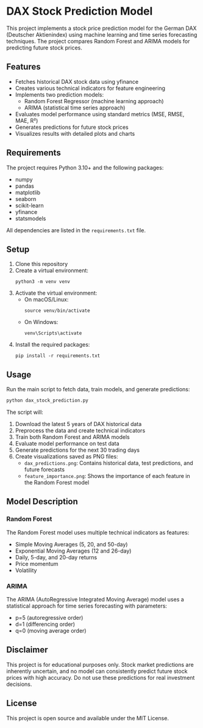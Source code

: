 # DAX Stock Prediction Model

This project implements a stock price prediction model for the German DAX (Deutscher Aktienindex) using machine learning and time series forecasting techniques. The project compares Random Forest and ARIMA models for predicting future stock prices.

## Features

- Fetches historical DAX stock data using yfinance
- Creates various technical indicators for feature engineering
- Implements two prediction models:
  - Random Forest Regressor (machine learning approach)
  - ARIMA (statistical time series approach)
- Evaluates model performance using standard metrics (MSE, RMSE, MAE, R²)
- Generates predictions for future stock prices
- Visualizes results with detailed plots and charts

## Requirements

The project requires Python 3.10+ and the following packages:
- numpy
- pandas
- matplotlib
- seaborn
- scikit-learn
- yfinance
- statsmodels

All dependencies are listed in the `requirements.txt` file.

## Setup

1. Clone this repository
2. Create a virtual environment:
   ```
   python3 -m venv venv
   ```
3. Activate the virtual environment:
   - On macOS/Linux:
     ```
     source venv/bin/activate
     ```
   - On Windows:
     ```
     venv\Scripts\activate
     ```
4. Install the required packages:
   ```
   pip install -r requirements.txt
   ```

## Usage

Run the main script to fetch data, train models, and generate predictions:

```bash
python dax_stock_prediction.py
```

The script will:
1. Download the latest 5 years of DAX historical data
2. Preprocess the data and create technical indicators
3. Train both Random Forest and ARIMA models
4. Evaluate model performance on test data
5. Generate predictions for the next 30 trading days
6. Create visualizations saved as PNG files:
   - `dax_predictions.png`: Contains historical data, test predictions, and future forecasts
   - `feature_importance.png`: Shows the importance of each feature in the Random Forest model

## Model Description

### Random Forest
The Random Forest model uses multiple technical indicators as features:
- Simple Moving Averages (5, 20, and 50-day)
- Exponential Moving Averages (12 and 26-day)
- Daily, 5-day, and 20-day returns
- Price momentum
- Volatility

### ARIMA
The ARIMA (AutoRegressive Integrated Moving Average) model uses a statistical approach for time series forecasting with parameters:
- p=5 (autoregressive order)
- d=1 (differencing order)
- q=0 (moving average order)

## Disclaimer

This project is for educational purposes only. Stock market predictions are inherently uncertain, and no model can consistently predict future stock prices with high accuracy. Do not use these predictions for real investment decisions.

## License

This project is open source and available under the MIT License. 